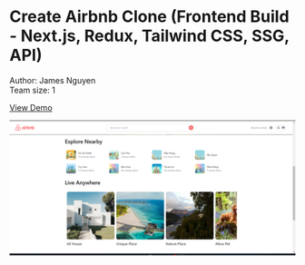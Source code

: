 <h1>Create Airbnb Clone (Frontend Build - Next.js, Redux, Tailwind CSS, SSG, API)</h1>
<div>Author: James Nguyen</div>
<div>Team size: 1</div>

[View Demo]()

<img src="/assets/img/demo_airbnb.png" title="airBnb_demo">
